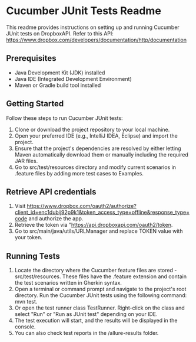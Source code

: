 # Cucumber JUnit Tests Readme

This readme provides instructions on setting up and running Cucumber JUnit tests on DropboxAPI.
Refer to this API: https://www.dropbox.com/developers/documentation/http/documentation

## Prerequisites

- Java Development Kit (JDK) installed
- Java IDE (Integrated Development Environment)
- Maven or Gradle build tool installed

## Getting Started

Follow these steps to run Cucumber JUnit tests:

1. Clone or download the project repository to your local machine.
2. Open your preferred IDE (e.g., IntelliJ IDEA, Eclipse) and import the project.
3. Ensure that the project's dependencies are resolved by either letting Maven automatically download them or manually including the required JAR files.
4. Go to src/test/resources directory and modify current scenarios in .feature files by adding more test cases to Examples.

## Retrieve API credentials

1. Visit https://www.dropbox.com/oauth2/authorize?client_id=enc1dubij92p9k1&token_access_type=offline&response_type=code and authorize the app.
2. Retrieve the token via "https://api.dropboxapi.com/oauth2/token.
2. Go to src/main/java/utils/URLManager and replace TOKEN value with your token.

## Running Tests

1. Locate the directory where the Cucumber feature files are stored - src/test/resources. These files have the .feature extension and contain the test scenarios written in Gherkin syntax.
2. Open a terminal or command prompt and navigate to the project's root directory. Run the Cucumber JUnit tests using the following command: mvn test.
3. Or open the test runner class TestRunner. Right-click on the class and select "Run" or "Run as JUnit test" depending on your IDE.
4. The test execution will start, and the results will be displayed in the console.
5.  You can also check test reports in the /allure-results folder.
